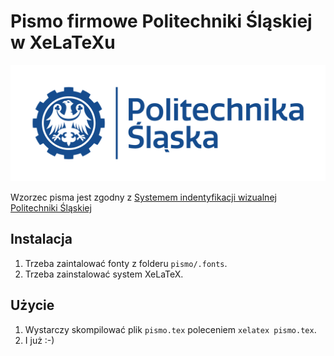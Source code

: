 # Pismo firmowe Politechniki Śląskiej w XeLaTeXu

![Politechnika Śląska](pismo/graf/politechnika_sl_logo_poziom_pl_rgb.png)

Wzorzec pisma jest zgodny z [Systemem indentyfikacji wizualnej Politechniki Śląskiej](https://www.polsl.pl/siwps)

## Instalacja

1. Trzeba zaintalować fonty z folderu `pismo/.fonts`.
1. Trzeba zainstalować system XeLaTeX.

## Użycie
1. Wystarczy skompilować plik `pismo.tex` poleceniem `xelatex pismo.tex`.
1. I już :-)
